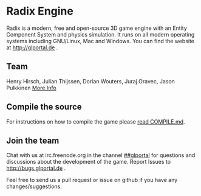 # Radix Engine
Radix is a modern, free and open-source 3D game engine with an Entity Component System and physics simulation.
It runs on all modern operating systems including GNU/Linux, Mac and Windows.
You can find the website at http://glportal.de .

## Team
Henry Hirsch, Julian Thijssen, Dorian Wouters, Juraj Oravec, Jason Pulkkinen
[More Info](CONTRIBUTORS.md)

## Compile the source
For instructions on how to compile the game please [read COMPILE.md](COMPILE.md).

## Join the team
Chat with us at irc.freenode.org in the channel [##glportal](http://webchat.freenode.net/?channels=%23%23glportal&uio=d4)
for questions and discussions about the development of the game.
Report Issues to http://bugs.glportal.de .

Feel free to send us a pull request or issue on github if you have any changes/suggestions.

